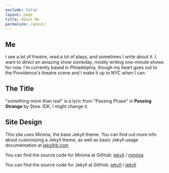 ```yaml
---
exclude: false
layout: page
title: About Me
permalink: /about/
---
```

## Me

I see a lot of theatre, read a lot of plays, and sometimes I write about it. I want to direct an amazing show someday, mostly writing one-minute shows for now. I'm currently based in Philadelphia, though my heart goes out to the Providence's theatre scene and I make it up to NYC when I can.

## The Title
"something more than real" is a lyric from "Passing Phase" in **Passing Strange** by Stew. IDK, I might change it.

## Site Design
This site uses Minima, the base Jekyll theme. You can find out more info about customizing a Jekyll theme, as well as basic Jekyll usage documentation at [jekyllrb.com](https://jekyllrb.com/)

You can find the source code for Minima at GitHub:
[jekyll][jekyll-organization] /
[minima](https://github.com/jekyll/minima)

You can find the source code for Jekyll at GitHub:
[jekyll][jekyll-organization] /
[jekyll](https://github.com/jekyll/jekyll)


[jekyll-organization]: https://github.com/jekyll
